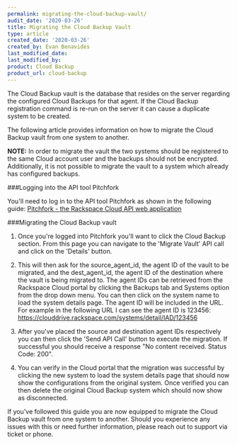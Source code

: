 ```yaml
---
permalink: migrating-the-cloud-backup-vault/
audit_date: '2020-03-26'
title: Migrating the Cloud Backup Vault
type: article
created_date: '2020-03-26'
created_by: Evan Benavides
last_modified_date:
last_modified_by:
product: Cloud Backup
product_url: cloud-backup
---
```


The Cloud Backup vault is the database that resides on the server regarding the configured Cloud Backups for that agent. If the Cloud Backup registration command is re-run on the server it can cause a duplicate system to be created.

The following article provides information on how to migrate the Cloud Backup vault from one system to another.

**NOTE:** In order to migrate the vault the two systems should be registered to the same Cloud account user and the backups should not be encrypted. Additionally, it is not possible to migrate the vault to a system which already has configured backups.

###Logging into the API tool Pitchfork

You'll need to log in to the API tool Pitchfork as shown in the following guide:
[Pitchfork - the Rackspace Cloud API web application](https://support.rackspace.com/how-to/pitchfork-the-rackspace-cloud-api-web-application/)

###Migrating the Cloud Backup vault

1. Once you're logged into Pitchfork you'll want to click the Cloud Backup section. From this page you can navigate to the 'Migrate Vault' API call and click on the 'Details' button. 

2. This will then ask for the source_agent_id, the agent ID of the vault to be migrated, and the dest_agent_id, the agent ID of the destination where the vault is being migrated to. The agent IDs can be retrieved from the Rackspace Cloud portal by clicking the Backups tab and Systems option from the drop down menu. You can then click on the system name to load the system details page. The agent ID will be included in the URL. For example in the following URL I can see the agent ID is 123456: https://clouddrive.rackspace.com/systems/detail/IAD/123456

3. After you've placed the source and destination agent IDs respectively you can then click the 'Send API Call' button to execute the migration. If successful you should receive a response "No content received. Status Code: 200".

4. You can verify in the Cloud portal that the migration was successful by clicking the new system to load the system details page that should now show the configurations from the original system. Once verified you can then delete the original Cloud Backup system which should now show as disconnected.

If you've followed this guide you are now equipped to migrate the Cloud Backup vault from one system to another. Should you experience any issues with this or need further information, please reach out to support via ticket or phone.
